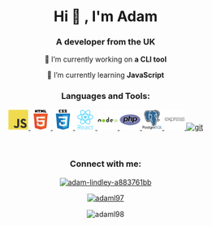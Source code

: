 <h1 align="center">Hi 👋 , I'm Adam </h1>
<h3 align="center">A developer from the UK</h3>

<p align="center"> 🔭 I’m currently working on <b>a CLI tool</b> </p>

<p align="center"> 🌱 I’m currently learning <b>JavaScript</b> </p>

<h3 align="center">Languages and Tools:</h3>
<p align="center"> <a href="https://developer.mozilla.org/en-US/docs/Web/JavaScript" target="_blank" rel="noreferrer"> <img
										src="https://raw.githubusercontent.com/devicons/devicon/master/icons/javascript/javascript-original.svg"
										alt="javascript" width="40" height="40" /> </a>
								<a href="https://www.w3.org/html/" target="_blank" rel="noreferrer"> <img
										src="https://raw.githubusercontent.com/devicons/devicon/master/icons/html5/html5-original-wordmark.svg"
										alt="html5" width="40" height="40" /> </a>
								<a href="https://www.w3schools.com/css/" target="_blank" rel="noreferrer"> <img
										src="https://raw.githubusercontent.com/devicons/devicon/master/icons/css3/css3-original-wordmark.svg"
										alt="css3" width="40" height="40" /> </a>
								<a href="https://reactjs.org/" target="_blank" rel="noreferrer"> <img
										src="https://raw.githubusercontent.com/devicons/devicon/master/icons/react/react-original-wordmark.svg"
										alt="react" width="40" height="40" /> </a>
								<a href="https://nodejs.org" target="_blank" rel="noreferrer"> <img
										src="https://raw.githubusercontent.com/devicons/devicon/master/icons/nodejs/nodejs-original-wordmark.svg"
										alt="nodejs" width="40" height="40" /> </a>
								<a href="https://www.php.net" target="_blank" rel="noreferrer"><img 
										src="https://raw.githubusercontent.com/devicons/devicon/master/icons/php/php-original.svg" 
										alt="php" width="40" height="40" /> </a> 
								<a href="https://www.postgresql.org" target="_blank" rel="noreferrer"> <img
										src="https://raw.githubusercontent.com/devicons/devicon/master/icons/postgresql/postgresql-original-wordmark.svg"
										alt="postgresql" width="40" height="40" /> </a> 
								<a href="https://expressjs.com" target="_blank" rel="noreferrer"><img 
										src="https://raw.githubusercontent.com/devicons/devicon/master/icons/express/express-original-wordmark.svg"
										alt="express" width="40" height="40" /> </a> 
								<a href="https://git-scm.com/" target="_blank" rel="noreferrer"><img 
										src="https://www.vectorlogo.zone/logos/git-scm/git-scm-icon.svg" 
										alt="git" width="40" height="40" /> </a></p>
</br>
<h3 align="center">Connect with me:</h3>
<p align="center">
<a href="https://linkedin.com/in/adam-lindley-a883761bb" target="blank"><img align="center" src="https://raw.githubusercontent.com/rahuldkjain/github-profile-readme-generator/master/src/images/icons/Social/linked-in-alt.svg" alt="adam-lindley-a883761bb" height="30" width="40" /></a>
</p>

<p align="center"> <a href="https://github.com/ryo-ma/github-profile-trophy"><img src="https://github-profile-trophy.vercel.app/?username=adaml98&column=-1&no-frame=true&rank=SSS,SS,S,AAA,AA,A,B,C" alt="adaml97" /></a> </p>
<p align="center"><img align="center" src="https://github-readme-streak-stats.herokuapp.com/?user=adaml98&exclude_days=Sat,Sun&starting_year=2022" alt="adaml98" /></p>
